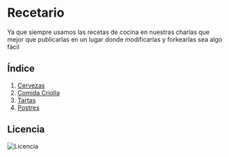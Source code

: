Recetario
=========

Ya que siempre usamos las recetas de cocina en nuestras charlas que mejor que publicarlas en un lugar donde modificarlas y forkearlas sea algo fácil

## Índice
1. [Cervezas](https://github.com/alvarmaciel/recetario/tree/master/Cervezas)
2. [Comida Criolla](https://github.com/alvarmaciel/recetario/tree/master/Criolla)
3. [Tartas](https://github.com/alvarmaciel/recetario/tree/master/Tartas)
4. [Postres](https://github.com/vdifiore/recetario/tree/master/postres)

## Licencia
![Licencia](http://www.creativecommons.org.ar/media/uploads/licencias/by-sa-125px.png "Licencia")
